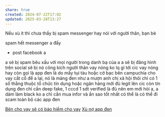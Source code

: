 ```yaml
---
share: true
created: 2024-07-22T17:02
updated: 2025-03-28T13:27
---
```

Nếu xù ít thì chưa thấy bị spam messenger hay nói với người thân, bạn bè

spam hết messenger a đấy
+ post facebook a

a sẽ bị spam bêu xấu với mọi người trong danh bạ của a
a sẽ bị đăng hình trên social
sẽ bị nó công kích người thân
vay nóng ko lq gì tới cic
vay nóng hay còn gọi là app đen là do mấy tụi tàu hoặc cờ bạc bên campuchia cho vay cắt cổ để a lại, nó là mảng đen
như a mượn anh chị xã hội thôi
chỉ có 1 số thằng thuộc tổ chức tín dụng hoặc ngân hàng mới đủ legit lên cic
còn tín dụng đen chỉ cần deep fake, 1 cccd 1 sdt verified là đủ
nên em mới hỏi a, a dám làm black ko
a chỉ cần mua infor và ẩn sao tốt nhất có thể là có thể đi scam toàn bộ các app đen

[Bên cho vay sẽ có bảo hiểm cho vay](../Vay%20c%C3%B3%20%C4%91i%E1%BB%83m%20t%C3%ADn%20d%E1%BB%A5ng%20(c%C3%B4ng%20ty%20t%C3%A0i%20ch%C3%ADnh)/B%C3%AAn%20cho%20vay%20s%E1%BA%BD%20c%C3%B3%20b%E1%BA%A3o%20hi%E1%BB%83m%20cho%20vay.md)
[Xù nợ app đen](../../../../../%F0%9F%93%90D%E1%BB%B1%20%C3%A1n/Gi%C3%BAp%20nhau%20tho%C3%A1t%20n%E1%BB%A3/T%C3%A0i%20li%E1%BB%87u/X%C3%B9%20n%E1%BB%A3%20app%20%C4%91en.md)